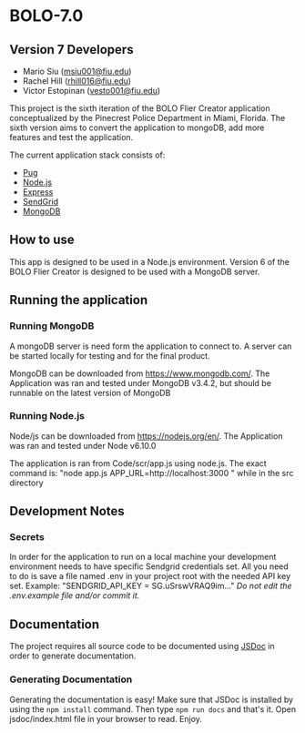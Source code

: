 # BOLO-7.0

## Version 7 Developers
- Mario Siu (msiu001@fiu.edu)
- Rachel Hill (rhill016@fiu.edu)
- Victor Estopinan (vesto001@fiu.edu)

This project is the sixth iteration of the BOLO Flier Creator
application conceptualized by the Pinecrest Police Department in Miami,
Florida. The sixth version aims to convert the application to mongoDB,
add more features and test the application.

The current application stack consists of:

- [Pug](https://pugjs.org/)
- [Node.js](http://nodejs.org)
- [Express](http://expressjs.com)
- [SendGrid](https://sendgrid.com)
- [MongoDB](https://www.mongodb.com)

## How to use

This app is designed to be used in a Node.js environment. Version 6 of
the BOLO Flier Creator is designed to be used with a MongoDB server.

## Running the application

### Running MongoDB

A mongoDB server is need form the application to connect to. A server
can be started locally for testing and for the final product.

MongoDB can be downloaded from https://www.mongodb.com/. The Application
was ran and tested under MongoDB v3.4.2, but should be runnable on the
latest version of MongoDB

### Running Node.js

Node/js can be downloaded from https://nodejs.org/en/. The Application
was ran and tested under Node v6.10.0

The application is ran from Code/scr/app.js using node.js. The exact
command is:
"node app.js APP_URL=http://localhost:3000 "
while in the src directory

## Development Notes

### Secrets
In order for the application to run on a local machine your development
environment needs to have specific Sendgrid credentials set. All you
need to do is save a file named .env in your project root with the
needed API key set.
Example: "SENDGRID_API_KEY = SG.uSrswVRAQ9im..."
*Do not edit the .env.example file and/or commit it.*

## Documentation

The project requires all source code to be documented using
[JSDoc](http://usejsdoc.org) in order to generate documentation.

### Generating Documentation
Generating the documentation is easy! Make sure that JSDoc is installed by
using the `npm install` command. Then type `npm run docs` and that's it.
Open jsdoc/index.html file in your browser to read. Enjoy.
